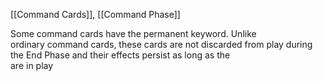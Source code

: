 [[Command Cards]], [[Command Phase]]

Some command cards have the permanent keyword. Unlike  
ordinary command cards, these cards are not discarded from
play during the End Phase and their effects persist as long as the  
are in play